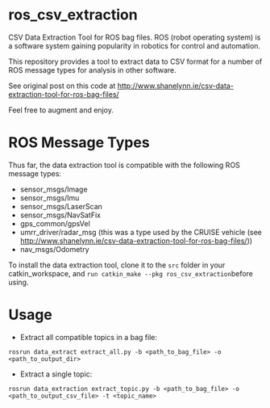 # ros_csv_extraction
CSV Data Extraction Tool for ROS bag files.
ROS (robot operating system) is a software system gaining popularity in robotics for control and automation.

This repository provides a tool to extract data to CSV format for a number of ROS message types for analysis in other software.

See original post on this code at http://www.shanelynn.ie/csv-data-extraction-tool-for-ros-bag-files/

Feel free to augment and enjoy.

# ROS Message Types
Thus far, the data extraction tool is compatible with the following ROS message types:

* sensor_msgs/Image
* sensor_msgs/Imu
* sensor_msgs/LaserScan
* sensor_msgs/NavSatFix
* gps_common/gpsVel
* umrr_driver/radar_msg (this was a type used by the CRUISE vehicle (see http://www.shanelynn.ie/csv-data-extraction-tool-for-ros-bag-files/))
* nav_msgs/Odometry

To install the data extraction tool, clone it to the `src` folder in your catkin_workspace, and `run catkin_make --pkg ros_csv_extraction`before using.

# Usage
 * Extract all compatible topics in a bag file:

`rosrun data_extract extract_all.py -b <path_to_bag_file> -o <path_to_output_dir>`

 * Extract a single topic:

`rosrun data_extraction extract_topic.py -b <path_to_bag_file> -o <path_to_output_csv_file> -t <topic_name>`
